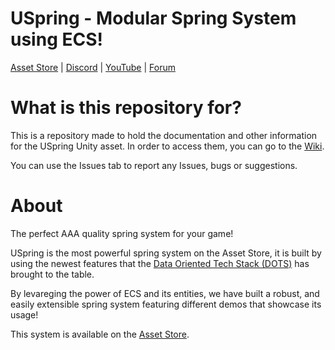 # USpring - Modular Spring System using ECS!

[Asset Store]() | [Discord]() | [YouTube](https://www.youtube.com/channel/UCL0hpXfO3cyAJcVGo8TdxwA?view_as=subscriber) | [Forum]()

# What is this repository for?

This is a repository made to hold the documentation and other information for the USpring Unity asset. In order to access them, you can go to the [Wiki](https://github.com/anueves1/USpringDocs/wiki).

You can use the Issues tab to report any Issues, bugs or suggestions.

# About

The perfect AAA quality spring system for your game!

USpring is the most powerful spring system on the Asset Store, it is built by using the newest features that the [Data Oriented Tech Stack (DOTS)](https://unity.com/dots) has brought to the table. 

By levareging the power of ECS and its entities, we have built a robust, and easily extensible spring system featuring different demos that showcase its usage!

This system is available on the [Asset Store]().
